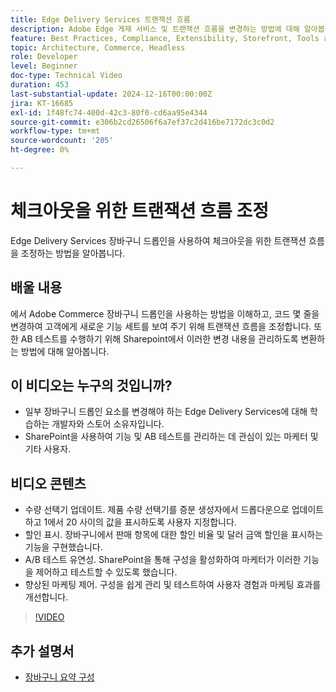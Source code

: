 ```yaml
---
title: Edge Delivery Services 트랜잭션 흐름
description: Adobe Edge 게재 서비스 및 트랜잭션 흐름을 변경하는 방법에 대해 알아봅니다.
feature: Best Practices, Compliance, Extensibility, Storefront, Tools and External Services
topic: Architecture, Commerce, Headless
role: Developer
level: Beginner
doc-type: Technical Video
duration: 453
last-substantial-update: 2024-12-16T00:00:00Z
jira: KT-16685
exl-id: 1f48fc74-400d-42c3-80f0-cd6aa95e4344
source-git-commit: e306b2cd26506f6a7ef37c2d416be7172dc3c0d2
workflow-type: tm+mt
source-wordcount: '205'
ht-degree: 0%

---
```


# 체크아웃을 위한 트랜잭션 흐름 조정

Edge Delivery Services 장바구니 드롭인을 사용하여 체크아웃을 위한 트랜잭션 흐름을 조정하는 방법을 알아봅니다.

## 배울 내용

에서 Adobe Commerce 장바구니 드롭인을 사용하는 방법을 이해하고, 코드 몇 줄을 변경하여 고객에게 새로운 기능 세트를 보여 주기 위해 트랜잭션 흐름을 조정합니다.  또한 AB 테스트를 수행하기 위해 Sharepoint에서 이러한 변경 내용을 관리하도록 변환하는 방법에 대해 알아봅니다.

## 이 비디오는 누구의 것입니까?

* 일부 장바구니 드롭인 요소를 변경해야 하는 Edge Delivery Services에 대해 학습하는 개발자와 스토어 소유자입니다.
* SharePoint을 사용하여 기능 및 AB 테스트를 관리하는 데 관심이 있는 마케터 및 기타 사용자.

## 비디오 콘텐츠

* 수량 선택기 업데이트. 제품 수량 선택기를 증분 생성자에서 드롭다운으로 업데이트하고 1에서 20 사이의 값을 표시하도록 사용자 지정합니다.
* 할인 표시. 장바구니에서 판매 항목에 대한 할인 비율 및 달러 금액 할인을 표시하는 기능을 구현했습니다.
* A/B 테스트 유연성. SharePoint을 통해 구성을 활성화하여 마케터가 이러한 기능을 제어하고 테스트할 수 있도록 했습니다.
* 향상된 마케팅 제어. 구성을 쉽게 관리 및 테스트하여 사용자 경험과 마케팅 효과를 개선합니다.

>[!VIDEO](https://video.tv.adobe.com/v/3442351?learn=on)

## 추가 설명서

* [장바구니 요약 구성](https://experienceleague.adobe.com/developer/commerce/storefront/dropins/cart/tutorials/configure-cart-summary/?lang=ko)
